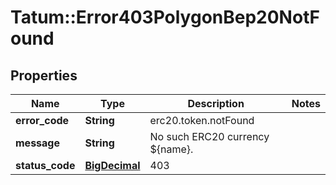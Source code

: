# Tatum::Error403PolygonBep20NotFound

## Properties
Name | Type | Description | Notes
------------ | ------------- | ------------- | -------------
**error_code** | **String** | erc20.token.notFound | 
**message** | **String** | No such ERC20 currency ${name}. | 
**status_code** | [**BigDecimal**](BigDecimal.md) | 403 | 

